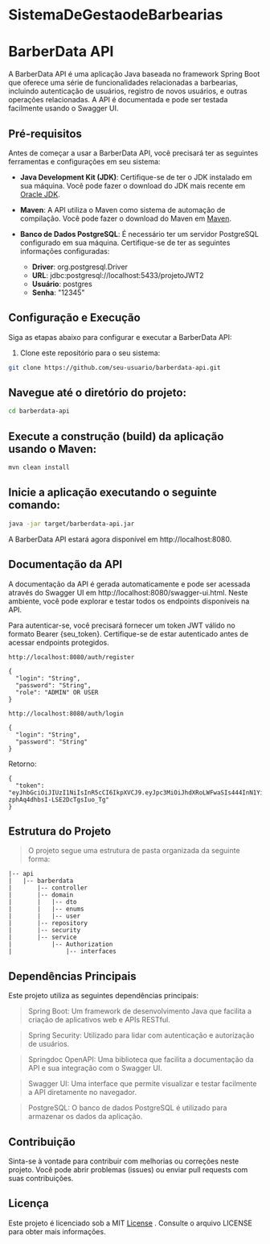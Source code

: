 # SistemaDeGestaodeBarbearias

# BarberData API

A BarberData API é uma aplicação Java baseada no framework Spring Boot que oferece uma série de funcionalidades relacionadas a barbearias, incluindo autenticação de usuários, registro de novos usuários, e outras operações relacionadas. A API é documentada e pode ser testada facilmente usando o Swagger UI.

## Pré-requisitos

Antes de começar a usar a BarberData API, você precisará ter as seguintes ferramentas e configurações em seu sistema:

- **Java Development Kit (JDK)**: Certifique-se de ter o JDK instalado em sua máquina. Você pode fazer o download do JDK mais recente em [Oracle JDK](https://www.oracle.com/java/technologies/javase-downloads.html).

- **Maven**: A API utiliza o Maven como sistema de automação de compilação. Você pode fazer o download do Maven em [Maven](https://maven.apache.org/download.cgi).

- **Banco de Dados PostgreSQL**: É necessário ter um servidor PostgreSQL configurado em sua máquina. Certifique-se de ter as seguintes informações configuradas:
  - **Driver**: org.postgresql.Driver
  - **URL**: jdbc:postgresql://localhost:5433/projetoJWT2
  - **Usuário**: postgres
  - **Senha**: "12345"

## Configuração e Execução

Siga as etapas abaixo para configurar e executar a BarberData API:

1. Clone este repositório para o seu sistema:

```bash
git clone https://github.com/seu-usuario/barberdata-api.git
```
## Navegue até o diretório do projeto:

```bash
cd barberdata-api
```
## Execute a construção (build) da aplicação usando o Maven:
```bash
mvn clean install
```
## Inicie a aplicação executando o seguinte comando:
```bash
java -jar target/barberdata-api.jar
```
A BarberData API estará agora disponível em http://localhost:8080.

## Documentação da API
A documentação da API é gerada automaticamente e pode ser acessada através do Swagger UI em http://localhost:8080/swagger-ui.html. Neste ambiente, você pode explorar e testar todos os endpoints disponíveis na API.

Para autenticar-se, você precisará fornecer um token JWT válido no formato Bearer {seu_token}. Certifique-se de estar autenticado antes de acessar endpoints protegidos.
```
http://localhost:8080/auth/register
```
```
{
  "login": "String",
  "password": "String",
  "role": "ADMIN" OR USER
}
```
```
http://localhost:8080/auth/login
```
```
{
  "login": "String",
  "password": "String" 
}
```
Retorno:
```
{
  "token": "eyJhbGciOiJIUzI1NiIsInR5cCI6IkpXVCJ9.eyJpc3MiOiJhdXRoLWFwaSIs444InN1YiI6ImRpdmlub1dhciIsImV4cCI6MTY5NTI1NTgyMX0.zon3hoh6GWgGZPX-zphAq4dhbsI-LSE2DcTgsIuo_Tg"
}
```

## Estrutura do Projeto
> O projeto segue uma estrutura de pasta organizada da seguinte forma:
```
|-- api
|   |-- barberdata
|       |-- controller
|       |-- domain
|       |   |-- dto
|       |   |-- enums
|       |   |-- user
|       |-- repository
|       |-- security
|       |-- service
|           |-- Authorization
|               |-- interfaces
```
## Dependências Principais

Este projeto utiliza as seguintes dependências principais:

> Spring Boot: Um framework de desenvolvimento Java que facilita a criação de aplicativos web e APIs RESTful.

> Spring Security: Utilizado para lidar com autenticação e autorização de usuários.

> Springdoc OpenAPI: Uma biblioteca que facilita a documentação da API e sua integração com o Swagger UI.

> Swagger UI: Uma interface que permite visualizar e testar facilmente a API diretamente no navegador.

> PostgreSQL: O banco de dados PostgreSQL é utilizado para armazenar os dados da aplicação.

## Contribuição
Sinta-se à vontade para contribuir com melhorias ou correções neste projeto. Você pode abrir problemas (issues) ou enviar pull requests com suas contribuições.

## Licença
Este projeto é licenciado sob a MIT [License](https://www.mit.edu/~amini/LICENSE.md) . Consulte o arquivo LICENSE para obter mais informações.
 
